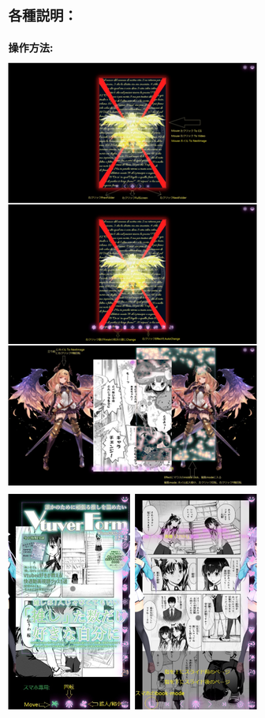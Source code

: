 # 各種説明：

## 操作方法:
![操作方法_01](./readme_01.jpg)
![操作方法_02](./readme_02.jpg)
![操作方法_03](./readme_03.jpg)
<div style="display: flex; justify-content: space-between;">
  <img src="./readme_04.jpg" width="49%">
  <img src="./readme_05.jpg" width="49%">
</div>
